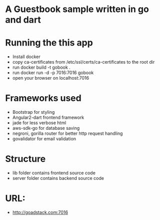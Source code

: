 # A Guestbook sample written in go and dart


# Running the this app
- Install docker
- copy ca-certificates from /etc/ssl/certs/ca-certificates to the root dir
- run docker build -t gobook .
- run docker run -d -p 7016:7016 gobook
- open your browser on localhost:7016

# Frameworks used

- Bootstrap for styling
- Angular2-dart frontend framework
- jade for less verbose html
- aws-sdk-go for database saving
- negroni, gorilla router for better http request handling
- govalidator for email validation

# Structure

- lib folder contains frontend source code
- server folder contains backend source code

# URL:
- http://goadstack.com:7016
